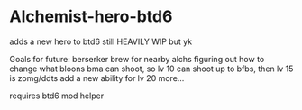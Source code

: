 # Alchemist-hero-btd6
adds a new hero to btd6
still HEAVILY WIP but yk

Goals for future:
berserker brew for nearby alchs
figuring out how to change what bloons bma can shoot, so lv 10 can shoot up to bfbs, then lv 15 is zomg/ddts
add a new ability for lv 20
more...


requires btd6 mod helper
